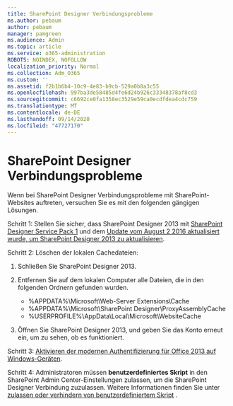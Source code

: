 ```yaml
---
title: SharePoint Designer Verbindungsprobleme
ms.author: pebaum
author: pebaum
manager: pamgreen
ms.audience: Admin
ms.topic: article
ms.service: o365-administration
ROBOTS: NOINDEX, NOFOLLOW
localization_priority: Normal
ms.collection: Adm_O365
ms.custom: ''
ms.assetid: f2b1b6b4-10c9-4e83-b9cb-529a0b8a3c55
ms.openlocfilehash: 997ba3de58485d4fe6d24b926c33348378af8cd3
ms.sourcegitcommit: c6692ce0fa1358ec3529e59ca0ecdfdea4cdc759
ms.translationtype: MT
ms.contentlocale: de-DE
ms.lasthandoff: 09/14/2020
ms.locfileid: "47727170"
---
```

# <a name="sharepoint-designer-connection-issues"></a>SharePoint Designer Verbindungsprobleme 

Wenn bei SharePoint Designer Verbindungsprobleme mit SharePoint-Websites auftreten, versuchen Sie es mit den folgenden gängigen Lösungen.

Schritt 1: Stellen Sie sicher, dass SharePoint Designer 2013 mit [SharePoint Designer Service Pack 1](https://support.microsoft.com/help/2817441/description-of-microsoft-sharepoint-designer-2013-service-pack-1-sp1) und dem [Update vom August 2 2016 aktualisiert wurde, um SharePoint Designer 2013 zu aktualisieren](https://support.microsoft.com/help/3114721/august-2-2016-update-for-sharepoint-designer-2013-kb3114721).



Schritt 2: Löschen der lokalen Cachedateien:

1. Schließen Sie SharePoint Designer 2013.

2. Entfernen Sie auf dem lokalen Computer alle Dateien, die in den folgenden Ordnern gefunden wurden.

    - %APPDATA%\Microsoft\Web-Server Extensions\Cache
    - %APPDATA%\Microsoft\SharePoint Designer\ProxyAssemblyCache
    - %USERPROFILE%\AppData\Local\Microsoft\WebsiteCache

3. Öffnen Sie SharePoint Designer 2013, und geben Sie das Konto erneut ein, um zu sehen, ob es funktioniert.

Schritt 3: [Aktivieren der modernen Authentifizierung für Office 2013 auf Windows-Geräten](https://docs.microsoft.com/microsoft-365/admin/security-and-compliance/enable-modern-authentication).

Schritt 4: Administratoren müssen **benutzerdefiniertes Skript** in den SharePoint Admin Center-Einstellungen zulassen, um die SharePoint Designer Verbindung zuzulassen. Weitere Informationen finden Sie unter [zulassen oder verhindern von benutzerdefiniertem Skript](https://docs.microsoft.com/sharepoint/allow-or-prevent-custom-script) .


